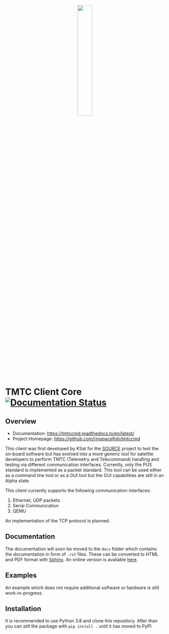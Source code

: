 <p align="center"> <img src=https://github.com/rmspacefish/tmtccmd/blob/develop/docs/logo_tmtccmd.png width="30%"> </p>

TMTC Client Core [![Documentation Status](https://readthedocs.org/projects/tmtccmd/badge/?version=latest)](https://tmtccmd.readthedocs.io/en/latest/?badge=latest)
====

## Overview

- Documentation: https://tmtccmd.readthedocs.io/en/latest/
- Project Homepage: https://github.com/rmspacefish/tmtccmd

This client was first developed by KSat for the 
[SOURCE](https://www.ksat-stuttgart.de/en/our-missions/source/) project to test the on-board 
software but has evolved into a more generic tool for satellite developers to perform TMTC 
(Telemetry and Telecommand) handling and testing via different communication interfaces. 
Currently, only the PUS standard is implemented as a packet standard. This tool can be used either 
as a command line tool or as a GUI tool but the GUI capabilities are still in an Alpha state. 

This client currently supports the following communication interfaces:

1. Ethernet, UDP packets
2. Serial Communication 
3. QEMU

An implementation of the TCP protocol is planned.

## Documentation

The documentation will soon be moved to the `docs` folder which contains the documentation in
form of `.rst` files. These can be converted to HTML and PDF format with 
[Sphinx](https://docs.readthedocs.io/en/stable/intro/getting-started-with-sphinx.html).
An online version is available [here](https://tmtccmd.readthedocs.io/en/latest/).

## Examples 

An example which does not require additional software or hardware is still work-in-progress.

## Installation

It is recommended to use Python 3.8 and clone this repository.
After than you can still the package with `pip install .` until it has moved to PyPI. 


